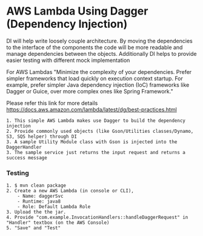 # AWS Lambda Using Dagger (Dependency Injection)

DI will help write loosely couple architecture. By moving the dependencies to the interface of the components the code will be more readable and manage dependencies between the objects.
Additionally DI helps to provide easier testing with different mock implementation

For AWS Lambdas "Minimize the complexity of your dependencies. Prefer simpler frameworks that load quickly on execution context startup. For example, prefer simpler Java dependency injection (IoC) frameworks like Dagger or Guice, over more complex ones like Spring Framework."

Please refer this link for more details
https://docs.aws.amazon.com/lambda/latest/dg/best-practices.html

    1. This simple AWS Lambda makes use Dagger to build the dependency injection
    2. Provide commonly used objects (like Gson/Utilities classes/Dynamo, S3, SQS helper) through DI
    3. A sample Utility Module class with Gson is injected into the DaggerHandler
    3. The sample service just returns the input request and returns a success message


### Testing
    1. $ mvn clean package
    2. Create a new AWS Lambda (in console or CLI),
        - Name: daggerSvc
        - Runtime: java8
        - Role: Default Lambda Role
    3. Upload the the jar.
    4. Provide "com.example.InvocationHandlers::handleDaggerRequest" in "Handler" textbox (on the AWS Console)
    5. "Save" and "Test"